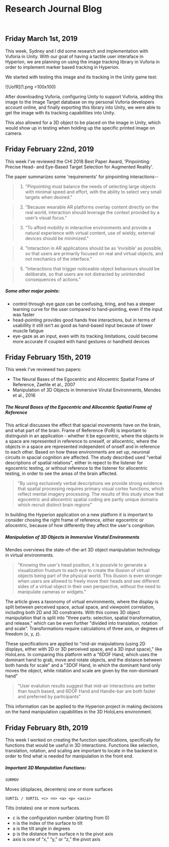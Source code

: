 # Research Journal Blog

<br>

## Friday March 1st, 2019
This week, Sydney and I did some research and implementation with Vuforia in Unity. With our goal of having a tactile user interaface in Hyperion, we are planning on using the image tracking library in Vuforia in order to implement marker based tracking in Hyperion. 

We started with testing this image and its tracking in the Unity game test:

![UofR](1.png =100x100)

After downloading Vuforia, configuring Unity to support Vuforia, adding this image to the Image Target database on my personal Vuforia developers account online, and finally exporting this library into Unity, we were able to get the image with its tracking capabilities into Unity.

This also allowed for a 3D object to be placed on the image in Unity, which would show up in testing when holding up the specific printed image on camera. 

## Friday February 22nd, 2019

This week I've reviewed the CHI 2018 Best Paper Award, 'Pinpointing: Precise Head- and Eye-Based Target
Selection for Augmented Reality'. 

The paper summarizes some 'requirements' for pinpointing interactions-- 
> 1) "Pinpointing must balance the needs of selecting large
objects with minimal speed and effort, with the ability
to select very small targets when desired."

> 2) "Because wearable AR platforms overlay content
directly on the real world, interaction should leverage
the context provided by a user’s visual focus."

> 3) "To afford mobility in interactive environments and
provide a natural experience with virtual content, use
of wieldy, external devices should be minimized."

> 4) "Interaction in AR applications should be as ‘invisible’
as possible, so that users are primarily focused on real
and virtual objects, and not mechanics of the interface."

> 5) "Interactions that trigger noticeable object behaviours
should be deliberate, so that users are not distracted by
unintended consequences of actions."

##### Some other major points:
- control through eye gaze can be confusing, tiring, and has a steeper learning curve for the user compared to hand-pointing, even if the input was faster
- head-pointing provides good hands free interactions, but in terms of usabillity it still isn't as good as hand-based input because of lower muscle fatigue
- eye-gaze as an input, even with its tracking limitations, could become more accurate if coupled with hand gestures or handheld devices

## Friday February 15th, 2019

This week I've reviewed two papers:
- The Neural Bases of the Egocentric and Allocentric Spatial Frame of Reference, Zaehle et al., 2007
- Manipulation of 3D Objects in Immersive Virutal Environments, Mendes et al., 2016

##### The Neural Bases of the Egocentric and Allocentric Spatial Frame of Reference
This artical discusses the effect that spacial movements have on the brain, and what part of the brain. Frame of Reference (FoR) is important to distinguish in an application - whether it be egocentric, where the objects in a space are represented in reference to oneself, or allocentric, where the objects in a space are represented independent of onself and in reference to each other. Based on how these environments are set up, neuronal circuits in spacial cognition are affected. The study described used "verbal descriptions of spatial relations", either in repect to the listener for egocentric testing, or without reference to the listener for allocentric testing, in order to see the areas of the brain affected. 

>"By using exclusively verbal descriptions we provide strong evidence that spatial processing requires primary visual cortex functions, which reflect mental imagery processing. The results of this study show that egocentric and allocentric spatial coding are partly unique domains which recruit distinct brain regions"

In building the Hyperion application on a new platform it is important to consider chosing the right frame of reference, either egocentric or allocentric, because of how differently they affect the user's congnition. 

##### Manipulation of 3D Objects in Immersive Virutal Environments
Mendes overviews the state-of-the-art 3D object manipulation technology in virtual environments. 

> "Knowing the user's head position, it is possivle to generate a visualization frustum to each eye to create the illusion of virtual objects being part of the physical world. This illusion is even stronger when users are allowed to freely move their heads and see different sides of a virtual object in their own perspective, without the need to manipulate cameras or widgets." 

The article gives a taxonomy of virtual environments, where the display is split between perceived space, actual space, and viewpoint correlation, including both 2D and 3D constraints. With this comes 3D object manipulation that is split into "three parts: selection, spatial transformation, and release," which can be even further "divided into translation, rotation and scale". Transformations require calculations of three axis, or degrees of freedom (x, y, z). 

These specifications are applied to "mid-air maipulations (using 2D displays, either with 2D or 3D perceived space, and a 3D input space)," like HoloLens. In comparing this platform with a "6DOF Hand, which uses the dominant hand to grab, move and rotate objects, and the distance between both hands for scale" and a "3DOF Hand, in which the dominant hand only moves the object, while rotation and scale are given by the non-dominant hand"

> "User evalution results suggest that mid-air interactions are better than touch based, and 6DOF Hand and Handle-bar are both faster and preferred by participants"

This information can be applied to the Hyperion project in making decisions on the hand manipulation capabilities in the 3D HoloLens environment. 


## Friday February 8th, 2019

This week I worked on creating the function specifications, specifically for functions that would be useful in 3D interactions. Functions like selection, translation, rotation, and scaling are important to locate in the backend in order to find what is needed for manipulation in the front end. 

##### Important 3D Manpulation Functions: 

```
SURMOV
``` 
Moves (displaces, decenters) one or more surfaces

```
SURTIL / SURTIL <c> <n> <a> <p> <axis>
``` 
Tilts (rotates) one or more surfaces.
  - c is the configuration number (starting from 0)
  - n is the index of the surface to tilt
  - a is the tilt angle in degrees
  - p is the distance from surface n to the pivot axis
  - axis is one of “x,” “y,” or “z,” the pivot axis

